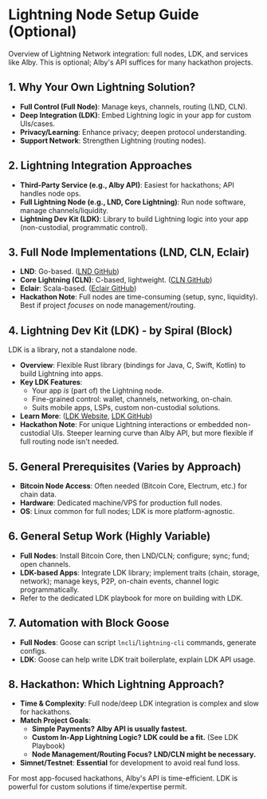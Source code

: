 # Lightning Node Setup Guide (Optional)

Overview of Lightning Network integration: full nodes, LDK, and services like Alby.
This is optional; Alby's API suffices for many hackathon projects.

## 1. Why Your Own Lightning Solution?

*   **Full Control (Full Node)**: Manage keys, channels, routing (LND, CLN).
*   **Deep Integration (LDK)**: Embed Lightning logic in your app for custom UIs/cases.
*   **Privacy/Learning**: Enhance privacy; deepen protocol understanding.
*   **Support Network**: Strengthen Lightning (routing nodes).

## 2. Lightning Integration Approaches

*   **Third-Party Service (e.g., Alby API)**: Easiest for hackathons; API handles node ops.
*   **Full Lightning Node (e.g., LND, Core Lightning)**: Run node software, manage channels/liquidity.
*   **Lightning Dev Kit (LDK)**: Library to build Lightning logic into your app (non-custodial, programmatic control).

## 3. Full Node Implementations (LND, CLN, Eclair)

*   **LND**: Go-based. ([LND GitHub](https://github.com/lightningnetwork/lnd))
*   **Core Lightning (CLN)**: C-based, lightweight. ([CLN GitHub](https://github.com/ElementsProject/lightning))
*   **Eclair**: Scala-based. ([Eclair GitHub](https://github.com/ACINQ/eclair))
*   **Hackathon Note**: Full nodes are time-consuming (setup, sync, liquidity). Best if project *focuses* on node management/routing.

## 4. Lightning Dev Kit (LDK) - by Spiral (Block)

LDK is a library, not a standalone node.

*   **Overview**: Flexible Rust library (bindings for Java, C, Swift, Kotlin) to build Lightning into apps.
*   **Key LDK Features**:
    *   Your app *is* (part of) the Lightning node.
    *   Fine-grained control: wallet, channels, networking, on-chain.
    *   Suits mobile apps, LSPs, custom non-custodial solutions.
*   **Learn More**: ([LDK Website](https://lightningdevkit.org/), [LDK GitHub](https://github.com/lightningdevkit/rust-lightning))
*   **Hackathon Note**: For unique Lightning interactions or embedded non-custodial UIs. Steeper learning curve than Alby API, but more flexible if full routing node isn't needed.

## 5. General Prerequisites (Varies by Approach)

*   **Bitcoin Node Access**: Often needed (Bitcoin Core, Electrum, etc.) for chain data.
*   **Hardware**: Dedicated machine/VPS for production full nodes.
*   **OS**: Linux common for full nodes; LDK is more platform-agnostic.

## 6. General Setup Work (Highly Variable)

*   **Full Nodes**: Install Bitcoin Core, then LND/CLN; configure; sync; fund; open channels.
*   **LDK-based Apps**: Integrate LDK library; implement traits (chain, storage, network); manage keys, P2P, on-chain events, channel logic programmatically.
*   Refer to the dedicated LDK playbook for more on building with LDK.

## 7. Automation with Block Goose

*   **Full Nodes**: Goose can script `lncli`/`lightning-cli` commands, generate configs.
*   **LDK**: Goose can help write LDK trait boilerplate, explain LDK API usage.

## 8. Hackathon: Which Lightning Approach?

*   **Time & Complexity**: Full node/deep LDK integration is complex and slow for hackathons.
*   **Match Project Goals**:
    *   **Simple Payments?** **Alby API is usually fastest.**
    *   **Custom In-App Lightning Logic?** **LDK could be a fit.** (See LDK Playbook)
    *   **Node Management/Routing Focus?** **LND/CLN might be necessary.**
*   **Simnet/Testnet**: **Essential** for development to avoid real fund loss.

For most app-focused hackathons, Alby's API is time-efficient. LDK is powerful for custom solutions if time/expertise permit.

